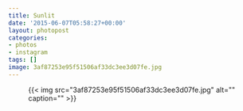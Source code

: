 ```yaml
---
title: Sunlit
date: '2015-06-07T05:58:27+00:00'
layout: photopost
categories:
- photos
- instagram
tags: []
image: 3af87253e95f51506af33dc3ee3d07fe.jpg
---
```


<figure class="photo photo--square">
  {{< img src="3af87253e95f51506af33dc3ee3d07fe.jpg" alt="" caption="" >}}

</figure>




